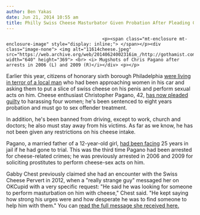 ```yaml
---
author: Ben Yakas
date: Jun 21, 2014 10:55 am
title: Philly Swiss Cheese Masturbator Given Probation After Pleading Guilty
---
```


	
										<p><span class="mt-enclosure mt-enclosure-image" style="display: inline;"> </span></p><div class="image-none"> <img alt="11614cheese.jpeg" src="https://web.archive.org/web/20140624002316im_/http://gothamist.com/attachments/byakas/11614cheese.jpeg" width="640" height="369"> <br> <i> Mugshots of Chris Pagano after arrests in 2006 (L) and 2009 (R)</i></div> <p></p>

<p>Earlier this year, citizens of honorary sixth borough Philadelphia <a href="https://web.archive.org/web/20140624002316/http://gothamist.com/2014/01/11/philly_terrorized_by_swiss_cheese_m.php">were living in terror of a local man</a> who had been approaching women in his car and asking them to put a slice of swiss cheese on his penis and perform sexual acts on him. Cheese enthusiast Christopher Pagano, 42, <a href="https://web.archive.org/web/20140624002316/http://articles.philly.com/2014-06-20/news/50741577_1_montco-man-deleon-flasher">has now pleaded guilty</a> to harassing four women; he&apos;s been sentenced to eight years probation and must go to sex offender treatment. </p>

<p>In addition, he&apos;s been banned from driving, except to work, church and doctors; he also must stay away from his victims. As far as we know, he has not been given any restrictions on his cheese intake.</p>

<p>Pagano, a married father of a 12-year-old girl, <a href="https://web.archive.org/web/20140624002316/http://gothamist.com/2014/01/16/alleged_philly_swiss_cheese_masturb.php">had been facing</a> 25 years in jail if he had gone to trial. This was the third time Pagano had been arrested for cheese-related crimes; he was previously arrested in 2006 and 2009 for soliciting prostitutes to perform cheese-sex acts on him. </p>

<p>Gabby Chest previously claimed she had an encounter with the Swiss Cheese Pervert in 2012, when a &quot;really strange guy&quot; messaged her on OKCupid with a very specific request: &quot;He said he was looking for someone to perform masturbation on him with cheese,&quot; Chest said. &quot;He kept saying how strong his urges were and how desperate he was to find someone to help him with them.&quot; You can <a href="https://web.archive.org/web/20140624002316/http://www.phillymag.com/news/2014/01/11/norristowns-swiss-cheese-pervert/">read the full message she received here.</a></p>					
										
									
				